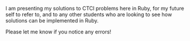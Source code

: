 I am presenting my solutions to CTCI problems here in Ruby, for my future self to refer to, and to any other students who are looking to see how solutions can be implemented in Ruby.

Please let me know if you notice any errors!
